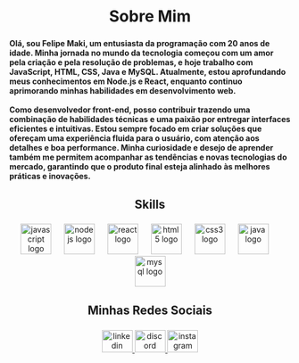 <h1 align="center">Sobre Mim</h1>

###

<h4 align="left">Olá, sou Felipe Maki, um entusiasta da programação com 20 anos de idade. Minha jornada no mundo da tecnologia começou com um amor pela criação e pela resolução de problemas, e hoje trabalho com JavaScript, HTML, CSS, Java e MySQL. Atualmente, estou aprofundando meus conhecimentos em Node.js e React, enquanto continuo aprimorando minhas habilidades em desenvolvimento web.<br><br>Como desenvolvedor front-end, posso contribuir trazendo uma combinação de habilidades técnicas e uma paixão por entregar interfaces eficientes e intuitivas. Estou sempre focado em criar soluções que ofereçam uma experiência fluida para o usuário, com atenção aos detalhes e boa performance. Minha curiosidade e desejo de aprender também me permitem acompanhar as tendências e novas tecnologias do mercado, garantindo que o produto final esteja alinhado às melhores práticas e inovações.</h4>

###

<h2 align="center">Skills</h2>

###

<div align="center">
  <img src="https://cdn.jsdelivr.net/gh/devicons/devicon/icons/javascript/javascript-original.svg" height="55" alt="javascript logo"  />
  <img width="15" />
  <img src="https://cdn.jsdelivr.net/gh/devicons/devicon/icons/nodejs/nodejs-original.svg" height="55" alt="nodejs logo"  />
  <img width="15" />
  <img src="https://cdn.jsdelivr.net/gh/devicons/devicon/icons/react/react-original.svg" height="55" alt="react logo"  />
  <img width="15" />
  <img src="https://cdn.jsdelivr.net/gh/devicons/devicon/icons/html5/html5-original.svg" height="55" alt="html5 logo"  />
  <img width="15" />
  <img src="https://cdn.jsdelivr.net/gh/devicons/devicon/icons/css3/css3-original.svg" height="55" alt="css3 logo"  />
  <img width="15" />
  <img src="https://cdn.jsdelivr.net/gh/devicons/devicon/icons/java/java-original.svg" height="55" alt="java logo"  />
  <img width="15" />
  <img src="https://cdn.jsdelivr.net/gh/devicons/devicon/icons/mysql/mysql-original.svg" height="55" alt="mysql logo"  />
</div>

###

<h2 align="center">Minhas Redes Sociais</h2>

###

<div align="center">
  <a href="https://www.linkedin.com/in/felipe-maki-781924287/" target="_blank">
    <img src="https://raw.githubusercontent.com/maurodesouza/profile-readme-generator/master/src/assets/icons/social/linkedin/default.svg" width="55" height="40" alt="linkedin logo"  />
  </a>
  <a href="discordapp.com/users/360898375597424641" target="_blank">
    <img src="https://raw.githubusercontent.com/maurodesouza/profile-readme-generator/master/src/assets/icons/social/discord/default.svg" width="55" height="40" alt="discord logo"  />
  </a>
  <a href="https://www.instagram.com/hidekikkkk/" target="_blank">
    <img src="https://raw.githubusercontent.com/maurodesouza/profile-readme-generator/master/src/assets/icons/social/instagram/default.svg" width="55" height="40" alt="instagram logo"  />
  </a>
</div>

###
